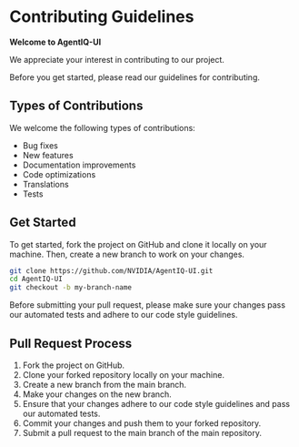 # Contributing Guidelines

**Welcome to AgentIQ-UI**

We appreciate your interest in contributing to our project.

Before you get started, please read our guidelines for contributing.

## Types of Contributions

We welcome the following types of contributions:

- Bug fixes
- New features
- Documentation improvements
- Code optimizations
- Translations
- Tests

## Get Started

To get started, fork the project on GitHub and clone it locally on your machine. Then, create a new branch to work on your changes.

```bash
git clone https://github.com/NVIDIA/AgentIQ-UI.git
cd AgentIQ-UI
git checkout -b my-branch-name
```

Before submitting your pull request, please make sure your changes pass our automated tests and adhere to our code style guidelines.

## Pull Request Process

1. Fork the project on GitHub.
2. Clone your forked repository locally on your machine.
3. Create a new branch from the main branch.
4. Make your changes on the new branch.
5. Ensure that your changes adhere to our code style guidelines and pass our automated tests.
6. Commit your changes and push them to your forked repository.
7. Submit a pull request to the main branch of the main repository.

